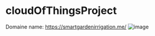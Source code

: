 # cloudOfThingsProject
Domaine name: https://smartgardenirrigation.me/
![image](https://github.com/user-attachments/assets/bf6585e5-4662-49aa-9f1a-09702fe25b39)
